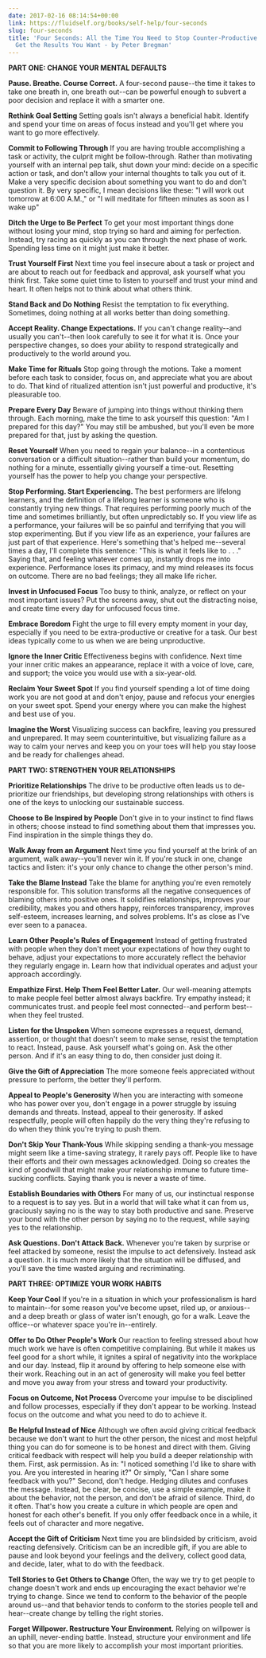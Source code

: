 ```yaml
---
date: 2017-02-16 08:14:54+00:00
link: https://fluidself.org/books/self-help/four-seconds
slug: four-seconds
title: 'Four Seconds: All the Time You Need to Stop Counter-Productive Habits and
  Get the Results You Want - by Peter Bregman'
---
```


**PART ONE: CHANGE YOUR MENTAL DEFAULTS**

**Pause. Breathe. Course Correct.** A four-second pause--the time it takes to take one breath in, one breath out--can be powerful enough to subvert a poor decision and replace it with a smarter one.

**Rethink Goal Setting** Setting goals isn't always a beneficial habit. Identify and spend your time on areas of focus instead and you'll get where you want to go more effectively.

**Commit to Following Through** If you are having trouble accomplishing a task or activity, the culprit might be follow-through. Rather than motivating yourself with an internal pep talk, shut down your mind: decide on a specific action or task, and don't allow your internal thoughts to talk you out of it. Make a very specific decision about something you want to do and don't question it. By very specific, I mean decisions like these: "I will work out tomorrow at 6:00 A.M.," or "I will meditate for fifteen minutes as soon as I wake up"

**Ditch the Urge to Be Perfect** To get your most important things done without losing your mind, stop trying so hard and aiming for perfection. Instead, try racing as quickly as you can through the next phase of work. Spending less time on it might just make it better.

**Trust Yourself First** Next time you feel insecure about a task or project and are about to reach out for feedback and approval, ask yourself what you think first. Take some quiet time to listen to yourself and trust your mind and heart. It often helps not to think about what others think.

**Stand Back and Do Nothing** Resist the temptation to fix everything. Sometimes, doing nothing at all works better than doing something.

**Accept Reality. Change Expectations.** If you can't change reality--and usually you can't--then look carefully to see it for what it is. Once your perspective changes, so does your ability to respond strategically and productively to the world around you.

**Make Time for Rituals** Stop going through the motions. Take a moment before each task to consider, focus on, and appreciate what you are about to do. That kind of ritualized attention isn't just powerful and productive, it's pleasurable too.

**Prepare Every Day** Beware of jumping into things without thinking them through. Each morning, make the time to ask yourself this question: "Am I prepared for this day?" You may still be ambushed, but you'll even be more prepared for that, just by asking the question.

**Reset Yourself** When you need to regain your balance--in a contentious conversation or a difficult situation--rather than build your momentum, do nothing for a minute, essentially giving yourself a time-out. Resetting yourself has the power to help you change your perspective.

**Stop Performing. Start Experiencing.** The best performers are lifelong learners, and the definition of a lifelong learner is someone who is constantly trying new things. That requires performing poorly much of the time and sometimes brilliantly, but often unpredictably so. If you view life as a performance, your failures will be so painful and terrifying that you will stop experimenting. But if you view life as an experience, your failures are just part of that experience. Here's something that's helped me--several times a day, I'll complete this sentence: "This is what it feels like to . . ." Saying that, and feeling whatever comes up, instantly drops me into experience. Performance loses its primacy, and my mind releases its focus on outcome. There are no bad feelings; they all make life richer.

**Invest in Unfocused Focus** Too busy to think, analyze, or reflect on your most important issues? Put the screens away, shut out the distracting noise, and create time every day for unfocused focus time.

**Embrace Boredom** Fight the urge to fill every empty moment in your day, especially if you need to be extra-productive or creative for a task. Our best ideas typically come to us when we are being unproductive.

**Ignore the Inner Critic** Effectiveness begins with confidence. Next time your inner critic makes an appearance, replace it with a voice of love, care, and support; the voice you would use with a six-year-old.

**Reclaim Your Sweet Spot** If you find yourself spending a lot of time doing work you are not good at and don't enjoy, pause and refocus your energies on your sweet spot. Spend your energy where you can make the highest and best use of you.

**Imagine the Worst** Visualizing success can backfire, leaving you pressured and unprepared. It may seem counterintuitive, but visualizing failure as a way to calm your nerves and keep you on your toes will help you stay loose and be ready for challenges ahead.

**PART TWO: STRENGTHEN YOUR RELATIONSHIPS**

**Prioritize Relationships** The drive to be productive often leads us to de-prioritize our friendships, but developing strong relationships with others is one of the keys to unlocking our sustainable success.

**Choose to Be Inspired by People** Don't give in to your instinct to find flaws in others; choose instead to find something about them that impresses you. Find inspiration in the simple things they do.

**Walk Away from an Argument** Next time you find yourself at the brink of an argument, walk away--you'll never win it. If you're stuck in one, change tactics and listen: it's your only chance to change the other person's mind.

**Take the Blame Instead** Take the blame for anything you're even remotely responsible for. This solution transforms all the negative consequences of blaming others into positive ones. It solidifies relationships, improves your credibility, makes you and others happy, reinforces transparency, improves self-esteem, increases learning, and solves problems. It's as close as I've ever seen to a panacea.

**Learn Other People's Rules of Engagement** Instead of getting frustrated with people when they don't meet your expectations of how they ought to behave, adjust your expectations to more accurately reflect the behavior they regularly engage in. Learn how that individual operates and adjust your approach accordingly.

**Empathize First. Help Them Feel Better Later.** Our well-meaning attempts to make people feel better almost always backfire. Try empathy instead; it communicates trust. and people feel most connected--and perform best--when they feel trusted.

**Listen for the Unspoken** When someone expresses a request, demand, assertion, or thought that doesn't seem to make sense, resist the temptation to react. Instead, pause. Ask yourself what's going on. Ask the other person. And if it's an easy thing to do, then consider just doing it.

**Give the Gift of Appreciation** The more someone feels appreciated without pressure to perform, the better they'll perform.

**Appeal to People's Generosity** When you are interacting with someone who has power over you, don't engage in a power struggle by issuing demands and threats. Instead, appeal to their generosity. If asked respectfully, people will often happily do the very thing they're refusing to do when they think you're trying to push them.

**Don't Skip Your Thank-Yous** While skipping sending a thank-you message might seem like a time-saving strategy, it rarely pays off. People like to have their efforts and their own messages acknowledged. Doing so creates the kind of goodwill that might make your relationship immune to future time-sucking conflicts. Saying thank you is never a waste of time.

**Establish Boundaries with Others** For many of us, our instinctual response to a request is to say yes. But in a world that will take what it can from us, graciously saying no is the way to stay both productive and sane. Preserve your bond with the other person by saying no to the request, while saying yes to the relationship.

**Ask Questions. Don't Attack Back.** Whenever you're taken by surprise or feel attacked by someone, resist the impulse to act defensively. Instead ask a question. It is much more likely that the situation will be diffused, and you'll save the time wasted arguing and recriminating.

**PART THREE: OPTIMIZE YOUR WORK HABITS**

**Keep Your Cool** If you're in a situation in which your professionalism is hard to maintain--for some reason you've become upset, riled up, or anxious--and a deep breath or glass of water isn't enough, go for a walk. Leave the office--or whatever space you're in--entirely.

**Offer to Do Other People's Work** Our reaction to feeling stressed about how much work we have is often competitive complaining. But while it makes us feel good for a short while, it ignites a spiral of negativity into the workplace and our day. Instead, flip it around by offering to help someone else with their work. Reaching out in an act of generosity will make you feel better and move you away from your stress and toward your productivity.

**Focus on Outcome, Not Process** Overcome your impulse to be disciplined and follow processes, especially if they don't appear to be working. Instead focus on the outcome and what you need to do to achieve it.

**Be Helpful Instead of Nice** Although we often avoid giving critical feedback because we don't want to hurt the other person, the nicest and most helpful thing you can do for someone is to be honest and direct with them. Giving critical feedback with respect will help you build a deeper relationship with them. First, ask permission. As in: "I noticed something I'd like to share with you. Are you interested in hearing it?" Or simply, "Can I share some feedback with you?" Second, don't hedge. Hedging dilutes and confuses the message. Instead, be clear, be concise, use a simple example, make it about the behavior, not the person, and don't be afraid of silence. Third, do it often. That's how you create a culture in which people are open and honest for each other's benefit. If you only offer feedback once in a while, it feels out of character and more negative.

**Accept the Gift of Criticism** Next time you are blindsided by criticism, avoid reacting defensively. Criticism can be an incredible gift, if you are able to pause and look beyond your feelings and the delivery, collect good data, and decide, later, what to do with the feedback.

**Tell Stories to Get Others to Change** Often, the way we try to get people to change doesn't work and ends up encouraging the exact behavior we're trying to change. Since we tend to conform to the behavior of the people around us--and that behavior tends to conform to the stories people tell and hear--create change by telling the right stories.

**Forget Willpower. Restructure Your Environment.** Relying on willpower is an uphill, never-ending battle. Instead, structure your environment and life so that you are more likely to accomplish your most important priorities.
